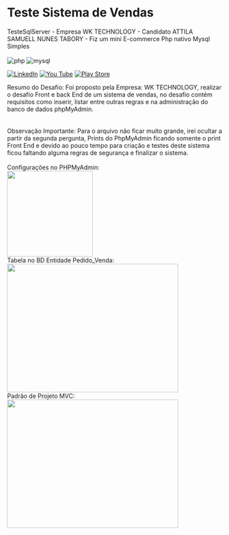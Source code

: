 <h1>  Teste Sistema de Vendas </h1>
TesteSqlServer - Empresa WK TECHNOLOGY - Candidato ATTILA SAMUELL NUNES TABORY - Fiz um mini E-commerce Php nativo Mysql Simples

<div style="display:inline_block"><br/>
  <img align"center" alt="php" src="https://img.shields.io/badge/PHP-777BB4?style=for-the-badge&logo=php&logoColor=white"/>
  <img align"center" alt="mysql" src="https://img.shields.io/badge/MySQL-00000F?style=for-the-badge&logo=mysql&logoColor=white"/>
  
  
 
</div>

[![LinkedIn ](https://img.shields.io/badge/LinkedIn-0077B5?style=for-the-badge&logo=linkedin&logoColor=white)](https://www.linkedin.com/in/attila-samuell-98291216b/)
[![You Tube](https://img.shields.io/badge/YouTube-FF0000?style=for-the-badge&logo=youtube&logoColor=white)](https://www.youtube.com/channel/UCuX9fZZa3eR4LACYTPVZg5A/videos)
[![Play Store](https://img.shields.io/badge/Google_Play-414141?style=for-the-badge&logo=google-play&logoColor=white)](https://play.google.com/store/apps/details?id=attila.QRCodeGeradorLeitor&hl=pt_BR&gl=US)
<br>

<div>Resumo do Desafio: Foi proposto pela Empresa: WK TECHNOLOGY, realizar o desafio Front e back End de um sistema de vendas, no desafio contém requisitos como inserir, listar  entre outras regras e na administração do banco de dados phpMyAdmin. </div>
<br>
<br>
<div>Observação Importante: Para o arquivo não ficar muito grande, irei ocultar a partir da segunda pergunta, Prints do  PhpMyAdmin ficando somente o print Front End e devido ao pouco tempo para criação e testes deste sistema ficou faltando alguma regras de segurança e finalizar o sistema.</div>

<br>

<div> Configurações no PHPMyAdmin: </div>
<img src="https://user-images.githubusercontent.com/76443540/150731345-e4517b26-8e0a-4273-a139-60b746ba9927.png" width="200px" height="200px" />
<br>

<div> Tabela no BD Entidade Pedido_Venda: </div>
<img src="https://user-images.githubusercontent.com/76443540/150731705-14fa748a-e79b-4dca-8745-f7854f5bd0c7.png" width="400px" height="300px" />
<br>

<div> Padrão de Projeto MVC: </div>
<img src="https://user-images.githubusercontent.com/76443540/150731820-605d03a4-9636-48fc-87b7-e06db68c91c4.png" width="400px" height="300px" />
<br>

